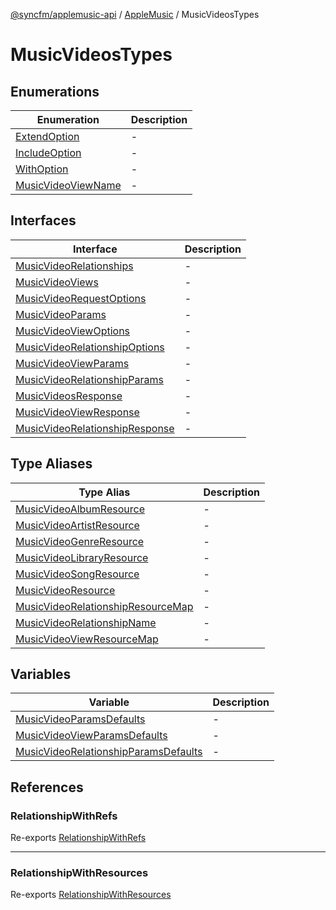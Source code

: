 [@syncfm/applemusic-api](../../../../../globals.md) / [AppleMusic](../../index.md) / MusicVideosTypes

# MusicVideosTypes

## Enumerations

| Enumeration | Description |
| ------ | ------ |
| [ExtendOption](enumerations/ExtendOption.md) | - |
| [IncludeOption](enumerations/IncludeOption.md) | - |
| [WithOption](enumerations/WithOption.md) | - |
| [MusicVideoViewName](enumerations/MusicVideoViewName.md) | - |

## Interfaces

| Interface | Description |
| ------ | ------ |
| [MusicVideoRelationships](interfaces/MusicVideoRelationships.md) | - |
| [MusicVideoViews](interfaces/MusicVideoViews.md) | - |
| [MusicVideoRequestOptions](interfaces/MusicVideoRequestOptions.md) | - |
| [MusicVideoParams](interfaces/MusicVideoParams.md) | - |
| [MusicVideoViewOptions](interfaces/MusicVideoViewOptions.md) | - |
| [MusicVideoRelationshipOptions](interfaces/MusicVideoRelationshipOptions.md) | - |
| [MusicVideoViewParams](interfaces/MusicVideoViewParams.md) | - |
| [MusicVideoRelationshipParams](interfaces/MusicVideoRelationshipParams.md) | - |
| [MusicVideosResponse](interfaces/MusicVideosResponse.md) | - |
| [MusicVideoViewResponse](interfaces/MusicVideoViewResponse.md) | - |
| [MusicVideoRelationshipResponse](interfaces/MusicVideoRelationshipResponse.md) | - |

## Type Aliases

| Type Alias | Description |
| ------ | ------ |
| [MusicVideoAlbumResource](type-aliases/MusicVideoAlbumResource.md) | - |
| [MusicVideoArtistResource](type-aliases/MusicVideoArtistResource.md) | - |
| [MusicVideoGenreResource](type-aliases/MusicVideoGenreResource.md) | - |
| [MusicVideoLibraryResource](type-aliases/MusicVideoLibraryResource.md) | - |
| [MusicVideoSongResource](type-aliases/MusicVideoSongResource.md) | - |
| [MusicVideoResource](type-aliases/MusicVideoResource.md) | - |
| [MusicVideoRelationshipResourceMap](type-aliases/MusicVideoRelationshipResourceMap.md) | - |
| [MusicVideoRelationshipName](type-aliases/MusicVideoRelationshipName.md) | - |
| [MusicVideoViewResourceMap](type-aliases/MusicVideoViewResourceMap.md) | - |

## Variables

| Variable | Description |
| ------ | ------ |
| [MusicVideoParamsDefaults](variables/MusicVideoParamsDefaults.md) | - |
| [MusicVideoViewParamsDefaults](variables/MusicVideoViewParamsDefaults.md) | - |
| [MusicVideoRelationshipParamsDefaults](variables/MusicVideoRelationshipParamsDefaults.md) | - |

## References

### RelationshipWithRefs

Re-exports [RelationshipWithRefs](../AlbumsTypes/interfaces/RelationshipWithRefs.md)

***

### RelationshipWithResources

Re-exports [RelationshipWithResources](../AlbumsTypes/interfaces/RelationshipWithResources.md)
